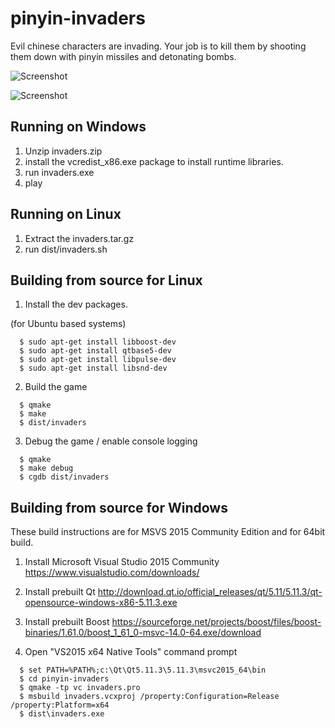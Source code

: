 pinyin-invaders
===============

Evil chinese characters are invading. Your job is to kill them by shooting
them down with pinyin missiles and detonating bombs.

![Screenshot](https://raw.githubusercontent.com/ensisoft/pinyin-invaders/master/screens/menu.png "Main menu")

![Screenshot](https://raw.githubusercontent.com/ensisoft/pinyin-invaders/master/screens/invaders.png "pinyin-invaders are attacking!")

Running on Windows
-----------------------

1. Unzip invaders.zip
1. install the vcredist_x86.exe package to install runtime libraries.
2. run invaders.exe
3. play


Running on Linux
-----------------------

1. Extract the invaders.tar.gz
2. run dist/invaders.sh



Building from source for Linux
-------------------------------

1. Install the dev packages.

  (for Ubuntu based systems)
```
  $ sudo apt-get install libboost-dev
  $ sudo apt-get install qtbase5-dev
  $ sudo apt-get install libpulse-dev
  $ sudo apt-get install libsnd-dev

```

2. Build the game

```
  $ qmake
  $ make
  $ dist/invaders 
```

3. Debug the game / enable console logging
```
  $ qmake
  $ make debug
  $ cgdb dist/invaders
```


Building from source for Windows
---------------------------------

These build instructions are for MSVS 2015 Community Edition and for 64bit build.

1. Install Microsoft Visual Studio 2015 Community
https://www.visualstudio.com/downloads/

2. Install prebuilt Qt 
http://download.qt.io/official_releases/qt/5.11/5.11.3/qt-opensource-windows-x86-5.11.3.exe


3. Install prebuilt Boost
https://sourceforge.net/projects/boost/files/boost-binaries/1.61.0/boost_1_61_0-msvc-14.0-64.exe/download

4. Open "VS2015 x64 Native Tools" command prompt
```
  $ set PATH=%PATH%;c:\Qt\Qt5.11.3\5.11.3\msvc2015_64\bin
  $ cd pinyin-invaders
  $ qmake -tp vc invaders.pro
  $ msbuild invaders.vcxproj /property:Configuration=Release /property:Platform=x64
  $ dist\invaders.exe
``` 

